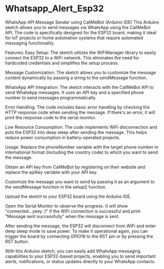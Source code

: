 # Whatsapp_Alert_Esp32
WhatsApp API Message Sender using CallMeBot (Arduino IDE)
This Arduino sketch allows you to send messages via WhatsApp using the CallMeBot API. The code is specifically designed for the ESP32 board, making it ideal for IoT projects or home automation systems that require automated messaging functionality.

Features:
Easy Setup: The sketch utilizes the WiFiManager library to easily connect the ESP32 to a WiFi network. This eliminates the need for hardcoded credentials and simplifies the setup process.

Message Customization: The sketch allows you to customize the message content dynamically by passing a string to the sendMessage function.

WhatsApp API Integration: The sketch interacts with the CallMeBot API to send WhatsApp messages. It uses an API key and a specified phone number to send messages programmatically.

Error Handling: The code includes basic error handling by checking the HTTP response code when sending the message. If there's an error, it will print the response code to the serial monitor.

Low Resource Consumption: The code implements WiFi disconnection and puts the ESP32 into deep sleep after sending the message. This helps reduce power consumption in battery-operated projects.

Usage:
Replace the phoneNumber variable with the target phone number in international format (including the country code) to which you want to send the message.

Obtain an API key from CallMeBot by registering on their website and replace the apiKey variable with your API key.

Customize the message you want to send by passing it as an argument to the sendMessage function in the setup() function.

Upload the sketch to your ESP32 board using the Arduino IDE.

Open the Serial Monitor to observe the progress. It will show "connected...yeey :)" if the WiFi connection is successful and print "Message sent successfully" when the message is sent.

After sending the message, the ESP32 will disconnect from WiFi and enter deep sleep mode to save power. To make it operational again, you can trigger the board by connecting GPIO16 to the RST pin or by pressing the RST button.

With this Arduino sketch, you can easily add WhatsApp messaging capabilities to your ESP32-based projects, enabling you to send important alerts, notifications, or status updates directly to your WhatsApp contacts.
